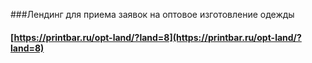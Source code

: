 ###Лендинг для приема заявок на оптовое изготовление одежды

#### [https://printbar.ru/opt-land/?land=8](https://printbar.ru/opt-land/?land=8)